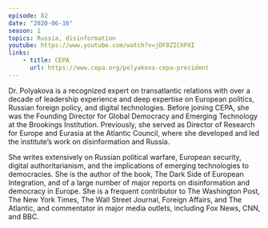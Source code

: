 ```yaml
---
episode: 82
date: "2020-06-16"
season: 1
topics: Russia, disinformation
youtube: https://www.youtube.com/watch?v=jDF8ZIChPXI
links:
    - title: CEPA
      url: https://www.cepa.org/polyakova-cepa-president
---
```

Dr. Polyakova is a recognized expert on transatlantic relations with over a decade of leadership experience and deep expertise on European politics, Russian foreign policy, and digital technologies. Before joining CEPA, she was the Founding Director for Global Democracy and Emerging Technology at the Brookings Institution. Previously, she served as Director of Research for Europe and Eurasia at the Atlantic Council, where she developed and led the institute’s work on disinformation and Russia.

She writes extensively on Russian political warfare, European security, digital authoritarianism, and the implications of emerging technologies to democracies. She is the author of the book, The Dark Side of European Integration, and of a large number of major reports on disinformation and democracy in Europe. She is a frequent contributor to The Washington Post, The New York Times, The Wall Street Journal, Foreign Affairs, and The Atlantic, and commentator in major media outlets, including Fox News, CNN, and BBC.
